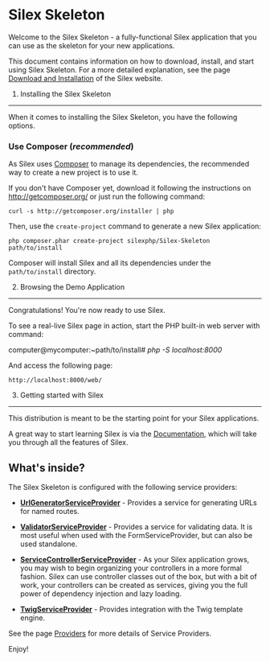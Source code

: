 Silex Skeleton
==============

Welcome to the Silex Skeleton - a fully-functional Silex
application that you can use as the skeleton for your new applications.

This document contains information on how to download, install, and start
using Silex Skeleton. For a more detailed explanation, see the page [Download and Installation][1]
of the Silex website.

1) Installing the Silex Skeleton
--------------------------------

When it comes to installing the Silex Skeleton, you have the following options.

### Use Composer (*recommended*)

As Silex uses [Composer][2] to manage its dependencies, the recommended way
to create a new project is to use it.

If you don't have Composer yet, download it following the instructions on
http://getcomposer.org/ or just run the following command:

    curl -s http://getcomposer.org/installer | php

Then, use the `create-project` command to generate a new Silex application:

    php composer.phar create-project silexphp/Silex-Skeleton path/to/install

Composer will install Silex and all its dependencies under the
`path/to/install` directory.

2) Browsing the Demo Application
--------------------------------

Congratulations! You're now ready to use Silex.

To see a real-live Silex page in action, start the PHP built-in web server with command:

computer@mycomputer:~path/to/install# *php -S localhost:8000*

And access the following page:

    http://localhost:8000/web/

3) Getting started with Silex
-----------------------------

This distribution is meant to be the starting point for your Silex
applications.

A great way to start learning Silex is via the [Documentation][3], which will
take you through all the features of Silex.

What's inside?
---------------

The Silex Skeleton is configured with the following service providers:

  * [**UrlGeneratorServiceProvider**][4] - Provides a service for generating
  URLs for named routes.

  * [**ValidatorServiceProvider**][5] - Provides a service for validating data.
  It is most useful when used with the FormServiceProvider, but can also be used
  standalone.

  * [**ServiceControllerServiceProvider**][6] - As your Silex application grows,
  you may wish to begin organizing your controllers in a more formal fashion.
  Silex can use controller classes out of the box, but with a bit of work, your
  controllers can be created as services, giving you the full power of dependency
   injection and lazy loading.

  * [**TwigServiceProvider**][7] - Provides integration with the Twig template
  engine.

See the page [Providers][8] for more details of Service Providers.

Enjoy!

[1]:  http://silex.sensiolabs.org/download
[2]:  http://getcomposer.org/
[3]:  http://silex.sensiolabs.org/documentation
[4]:  http://silex.sensiolabs.org/doc/providers/url_generator.html
[5]:  http://silex.sensiolabs.org/doc/providers/validator.html
[6]:  http://silex.sensiolabs.org/doc/providers/service_controller.html
[7]:  http://silex.sensiolabs.org/doc/providers/twig.html
[8]:  http://silex.sensiolabs.org/doc/providers.html
